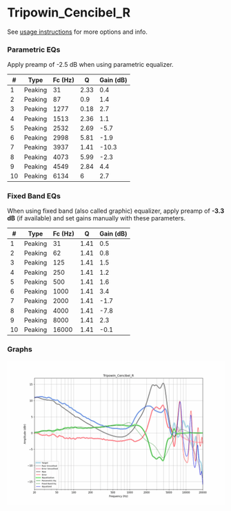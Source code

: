 # Tripowin_Cencibel_R
See [usage instructions](https://github.com/jaakkopasanen/AutoEq#usage) for more options and info.

### Parametric EQs
Apply preamp of -2.5 dB when using parametric equalizer.

|   # | Type    |   Fc (Hz) |    Q |   Gain (dB) |
|-----|---------|-----------|------|-------------|
|   1 | Peaking |        31 | 2.33 |         0.4 |
|   2 | Peaking |        87 | 0.9  |         1.4 |
|   3 | Peaking |      1277 | 0.18 |         2.7 |
|   4 | Peaking |      1513 | 2.36 |         1.1 |
|   5 | Peaking |      2532 | 2.69 |        -5.7 |
|   6 | Peaking |      2998 | 5.81 |        -1.9 |
|   7 | Peaking |      3937 | 1.41 |       -10.3 |
|   8 | Peaking |      4073 | 5.99 |        -2.3 |
|   9 | Peaking |      4549 | 2.84 |         4.4 |
|  10 | Peaking |      6134 | 6    |         2.7 |

### Fixed Band EQs
When using fixed band (also called graphic) equalizer, apply preamp of **-3.3 dB** (if available) and set gains manually with these parameters.

|   # | Type    |   Fc (Hz) |    Q |   Gain (dB) |
|-----|---------|-----------|------|-------------|
|   1 | Peaking |        31 | 1.41 |         0.5 |
|   2 | Peaking |        62 | 1.41 |         0.8 |
|   3 | Peaking |       125 | 1.41 |         1.5 |
|   4 | Peaking |       250 | 1.41 |         1.2 |
|   5 | Peaking |       500 | 1.41 |         1.6 |
|   6 | Peaking |      1000 | 1.41 |         3.4 |
|   7 | Peaking |      2000 | 1.41 |        -1.7 |
|   8 | Peaking |      4000 | 1.41 |        -7.8 |
|   9 | Peaking |      8000 | 1.41 |         2.3 |
|  10 | Peaking |     16000 | 1.41 |        -0.1 |

### Graphs
![](./Tripowin_Cencibel_R.png)
